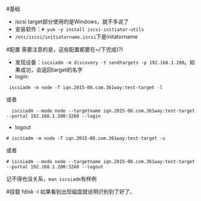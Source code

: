 #基础
- iscsi target部分使用的是Windows，就不多说了
- 安装软件：`# yum -y install iscsi-initiator-utils`
- `/etc/iscsi/initiatorname.iscsi`下是initatorname


#配置
需要注意的是，这些配置都要在~/下完成(?)
- 发现设备：`iscsiadm -m discovery -t sendtargets -p 192.168.1.200`。如果成功，会返回target的名字
- login:
```
 iscsiadm -m node -T iqn.2015-08.com.361way:test-target -l 
```
或者
```
  iscsiadm --mode node --targetname iqn.2015-08.com.361way:test-target --portal 192.168.1.200:3260 --login
```
- logout
```
# iscsiadm -m node -T iqn.2015-08.com.361way:test-target -u 
```
或者
```
# iscsiadm --mode node --targetname iqn.2015-08.com.361way:test-target --portal 192.168.1.200:3260 --logout
```

记不得也没关系，`man iscsiadm`有样例

#挂载
fdisk -l 如果看到出现磁盘就说明识别到了好了。